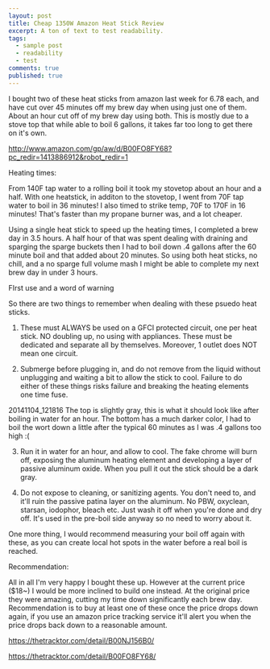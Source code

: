```yaml
---
layout: post
title: Cheap 1350W Amazon Heat Stick Review
excerpt: A ton of text to test readability.
tags: 
  - sample post
  - readability
  - test
comments: true
published: true
---
```


I bought two of these heat sticks from amazon last week for 6.78 each, and have cut over 45 minutes off my brew day when using just one of them. About an hour cut off of my brew day using both. This is mostly due to a stove top that while able to boil 6 gallons, it takes far too long to get there on it's own.

http://www.amazon.com/gp/aw/d/B00FO8FY68?pc_redir=1413886912&robot_redir=1

Heating times:

From 140F tap water to a rolling boil it took my stovetop about an hour and a half. With one heatstick, in additon to the stovetop, I went from 70F tap water to boil in 36 minutes! I also timed to strike temp, 70F to 170F in 16 minutes! That's faster than my propane burner was, and a lot cheaper.

Using a single heat stick to speed up the heating times, I completed a brew day in 3.5 hours. A half hour of that was spent dealing with draining and sparging the sparge buckets then I had to boil down .4 gallons after the 60 minute boil and that added about 20 minutes. So using both heat sticks, no chill, and a no sparge full volume mash I might be able to complete my next brew day in under 3 hours.

FIrst use and a word of warning

So there are two things to remember when dealing with these psuedo heat sticks.

1) These must ALWAYS be used on a GFCI protected circuit, one per heat stick. NO doubling up, no using with appliances. These must be dedicated and separate all by themselves. Moreover, 1 outlet does NOT mean one circuit.

2) Submerge before plugging in, and do not remove from the liquid without unplugging and waiting a bit to allow the  stick to cool. Failure to do either of these things risks failure and breaking the heating elements one time fuse.

20141104_121816
    The top is slightly gray, this is what it should look like after boiling in water for an hour. The bottom has a much darker color, I had to boil the wort down a little after the typical 60 minutes as I was .4 gallons too high :(

3) Run it in water for an hour, and allow to cool. The fake chrome will burn off, exposing the aluminum heating element and developing a layer of passive aluminum oxide. When you pull it out the stick should be a dark gray.

4) Do not expose to cleaning, or sanitizing agents. You don't need to, and it'll ruin the passive patina layer on the aluminum. No PBW, oxyclean, starsan, iodophor, bleach etc. Just wash it off when you're done and dry off. It's used in the pre-boil side anyway so no need to worry about it.

One more thing, I would recommend measuring your boil off again with these, as you can create local hot spots in the water before a real boil is reached.

Recommendation:

All in all I'm very happy I bought these up. However at the current price ($18~) I would be more inclined to build one instead.  At the original price they were amazing, cutting my time down significantly each brew day. Recommendation is to buy at least one of these once the price drops down again, if you use an amazon price tracking service it'll alert you when the price drops back down to a reasonable amount.

https://thetracktor.com/detail/B00NJ156B0/

https://thetracktor.com/detail/B00FO8FY68/